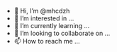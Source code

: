 - 👋 Hi, I’m @mhcdzh
- 👀 I’m interested in ...
- 🌱 I’m currently learning ...
- 💞️ I’m looking to collaborate on ...
- 📫 How to reach me ...

<!---
mhcdzh/mhcdzh is a ✨ special ✨ repository because its `README.md` (this file) appears on your GitHub profile.
You can click the Preview link to take a look at your changes.
--->
